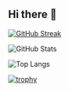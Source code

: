 ## Hi there 👋
[![GitHub Streak](https://github-readme-streak-stats.herokuapp.com?user=Fabio4489&theme=tokyonight&hide_border=true)](https://git.io/streak-stats)


![GitHub Stats](https://github-readme-stats.vercel.app/api?username=Fabio4489&show_icons=true&theme=tokyonight)

![Top Langs](https://github-readme-stats.vercel.app/api/top-langs/?username=Fabio4489&layout=compact&theme=tokyonight)

[![trophy](https://github-profile-trophy.vercel.app/?username=Fabio4489&theme=onedark)](https://github.com/Fabio4489/github-profile-trophy)



<!--

**Fabio4489/Fabio4489** is a ✨ _special_ ✨ repository because its `README.md` (this file) appears on your GitHub profile.

Here are some ideas to get you started:

- 🔭 I’m currently working on ...
- 🌱 I’m currently learning ...
- 👯 I’m looking to collaborate on ...
- 🤔 I’m looking for help with ...
- 💬 Ask me about ...
- 📫 How to reach me: ...
- 😄 Pronouns: ...
- ⚡ Fun fact: ...
-->
